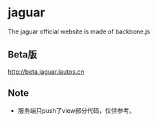 # jaguar
The jaguar official website is made of backbone.js

## Beta版
http://beta.jaguar.iautos.cn

## Note
- 服务端只push了view部分代码，仅供参考。
